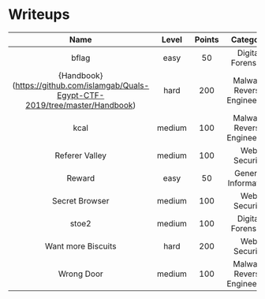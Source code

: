 Writeups
=========


| Name | Level | Points | Category |
|:-:|:-:|:-:|:-:|
| bflag  | easy | 50 | Digital Forensics |
| {Handbook}(https://github.com/islamgab/Quals-Egypt-CTF-2019/tree/master/Handbook)  | hard | 200 | Malware Reverse Engineering |
| kcal  | medium | 100 | Malware Reverse Engineering |
| Referer Valley  | medium | 100 | Web Security |
| Reward  | easy | 50 | General Information |
| Secret Browser  | medium | 100 | Web Security |
| stoe2  | medium | 100 | Digital Forensics |
| Want more Biscuits  | hard | 200 | Web Security |
| Wrong Door  | medium | 100 | Malware Reverse Engineering |
  
